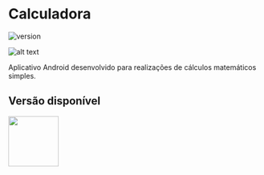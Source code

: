 # Calculadora

![version](https://img.shields.io/badge/version-1.0.0-blue.svg)

![alt text](https://uploaddeimagens.com.br/images/001/970/071/original/2.png "tela")

Aplicativo Android desenvolvido para realizações de cálculos matemáticos simples.

## Versão disponível

<img src="https://logodownload.org/wp-content/uploads/2015/05/android-logo-4.png" width="100" height="100" />
